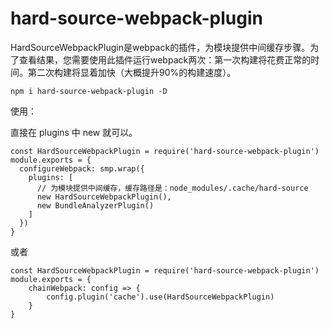 

# hard-source-webpack-plugin


HardSourceWebpackPlugin是webpack的插件，为模块提供中间缓存步骤。为了查看结果，您需要使用此插件运行webpack两次：第一次构建将花费正常的时间。第二次构建将显着加快（大概提升90%的构建速度）。

```
npm i hard-source-webpack-plugin -D
```
使用：

直接在 plugins 中 new 就可以。
```
const HardSourceWebpackPlugin = require('hard-source-webpack-plugin')
module.exports = {
  configureWebpack: smp.wrap({
    plugins: [
      // 为模块提供中间缓存，缓存路径是：node_modules/.cache/hard-source
      new HardSourceWebpackPlugin(),
      new BundleAnalyzerPlugin()
    ]
  })
}
```
或者
```
const HardSourceWebpackPlugin = require('hard-source-webpack-plugin')
module.exports = {
	chainWebpack: config => {
		config.plugin('cache').use(HardSourceWebpackPlugin)
	}
}
```
